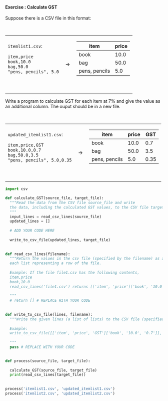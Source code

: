 #### Exercise : Calculate GST

Suppose there is a CSV file in this format:

<table> 
<tr>
  <td>

`itemlist1.csv`:
```
item,price
book,10.0
bag,50.0
"pens, pencils", 5.0
```
  </td>
  <td>&nbsp;→&nbsp;</td>
  <td>

item|price
 ----|-----
 book|10.0
 bag|50.0
 pens, pencils| 5.0

  </td>
</tr>
</table>

Write a program to calculate GST for each item at 7% and give the value as an additional column. The ouput should be in a new file.

<table> 
<tr>
  <td>

`updated_itemlist1.csv`:
```
item,price,GST
book,10.0,0.7
bag,50.0,3.5
"pens, pencils", 5.0,0.35
```
  </td>
  <td>&nbsp;→&nbsp;</td>
  <td>

item|price|GST
----|-----|---
book|10.0|0.7
bag|50.0|3.5
pens, pencils| 5.0|0.35

  </td>
</tr>
</table>



<panel type="seamless" header="%%:bulb: Python hints%%">

```python
import csv

def calculate_GST(source_file, target_file):
  """Read the data from the CSV file source_file and write 
  the data, including the calculated GST values, to the CSV file target_file
  """
  input_lines = read_csv_lines(source_file)
  updated_lines = []
  
  # ADD YOUR CODE HERE
  
  write_to_csv_file(updated_lines, target_file)
   
  
def read_csv_lines(filename):
  """Return the values in the csv file (specified by the filename) as a list of lists
  each list representing a row of the file.
  
  Example: If the file file1.csv has the following contents,
  item,price
  book,10.0
  read_csv_lines('file1.csv') returns [['item', 'price']['book', '10.0']]
  
  """
  # return [] # REPLACE WITH YOUR CODE
  
  
def write_to_csv_file(lines, filename):
  """Write the given lines (a list of lists) to the CSV file (specified by filename)
  
  Example:
  write_to_csv_file([['item', 'price', 'GST']['book', '10.0', '0.7']], 'file2.txt')
  
  """
  pass # REPLACE WITH YOUR CODE
  

def process(source_file, target_file):
  
  calculate_GST(source_file, target_file)
  print(read_csv_lines(target_file))
  
  
process('itemlist1.csv', 'updated_itemlist1.csv')
process('itemlist2.csv', 'updated_itemlist2.csv')
```

</panel>